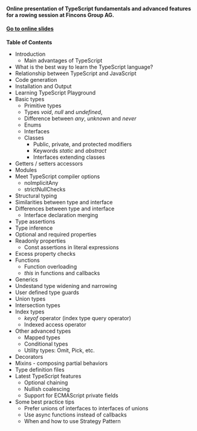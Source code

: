 #### Online presentation of TypeScript fundamentals and advanced features for a rowing session at Fincons Group AG.

#### <a href="http://ova2.github.io/typescript-rowing-session/slides/index.html" target="_blank">Go to online slides</a>

__Table of Contents__

* Introduction
  * Main advantages of TypeScript
* What is the best way to learn the TypeScript language?
* Relationship between TypeScript and JavaScript
* Code generation
* Installation and Output
* Learning TypeScript Playground
* Basic types
  * Primitive types
  * Types _void_, _null_ and _undefined_,
  * Difference between _any_, _unknown_ and _never_
  * Enums
  * Interfaces
  * Classes
    * Public, private, and protected modifiers
    * Keywords _static_ and _abstract_
    * Interfaces extending classes
* Getters / setters accessors
* Modules
* Meet TypeScript compiler options
  * noImplicitAny
  * strictNullChecks
* Structural typing
* Similarities between type and interface
* Differences between type and interface
  * Interface declaration merging
* Type assertions
* Type inference
* Optional and required properties
* Readonly properties
  * Const assertions in literal expressions
* Excess property checks
* Functions
  * Function overloading
  * _this_ in functions and callbacks
* Generics
* Undestand type widening and narrowing
* User defined type guards
* Union types
* Intersection types
* Index types
  * _keyof_ operator (index type query operator)
  * Indexed access operator
* Other advanced types
  * Mapped types
  * Conditional types
  * Utility types: Omit, Pick, etc.
* Decorators
* Mixins - composing partial behaviors
* Type definition files
* Latest TypeScript features
  * Optional chaining
  * Nullish coalescing
  * Support for ECMAScript private fields
* Some best practice tips
  * Prefer unions of interfaces to interfaces of unions
  * Use async functions instead of callbacks
  * When and how to use Strategy Pattern
